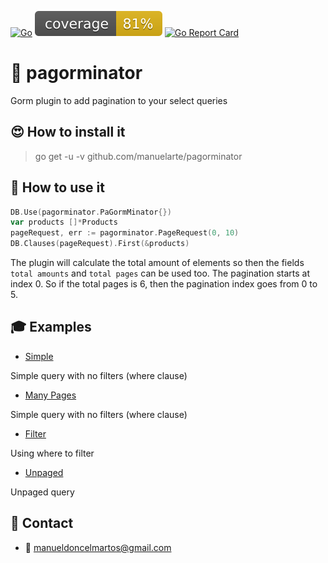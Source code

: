 [![Go](https://github.com/manuelarte/pagorminator/actions/workflows/go.yml/badge.svg)](https://github.com/manuelarte/pagorminator/actions/workflows/go.yml)
![coverage](https://raw.githubusercontent.com/manuelarte/pagorminator/badges/.badges/main/coverage.svg)
[![Go Report Card](https://goreportcard.com/badge/github.com/manuelarte/pagorminator)](https://goreportcard.com/report/github.com/manuelarte/pagorminator)
# 📃 pagorminator

Gorm plugin to add pagination to your select queries

## 😍 How to install it

> go get -u -v github.com/manuelarte/pagorminator

## 🎯 How to use it

```go
DB.Use(pagorminator.PaGormMinator{})
var products []*Products
pageRequest, err := pagorminator.PageRequest(0, 10)
DB.Clauses(pageRequest).First(&products)
```

The plugin will calculate the total amount of elements so then the fields `total amounts` and `total pages` can be used too.
The pagination starts at index 0. So if the total pages is 6, then the pagination index goes from 0 to 5.

## 🎓 Examples

- [Simple](./examples/simple/main.go)

Simple query with no filters (where clause)

- [Many Pages](./examples/many-pages/main.go)

Simple query with no filters (where clause)

- [Filter](./examples/filter/main.go) 

Using where to filter

- [Unpaged](./examples/unpaged/main.go)

Unpaged query

## 🔗 Contact

- 📧 manueldoncelmartos@gmail.com
